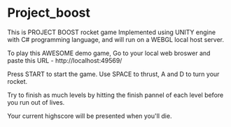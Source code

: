 # Project_boost
This is PROJECT BOOST rocket game
Implemented using UNITY engine with C# programming language, and will run on a WEBGL local host server.

To play this AWESOME demo game,
Go to your local web broswer and paste this URL - http://localhost:49569/

Press START to start the game.
Use SPACE to thrust, A and D to turn your rocket.

Try to finish as much levels by hitting the finish pannel of each level before you run out of lives.

Your current highscore will be presented when you'll die.
